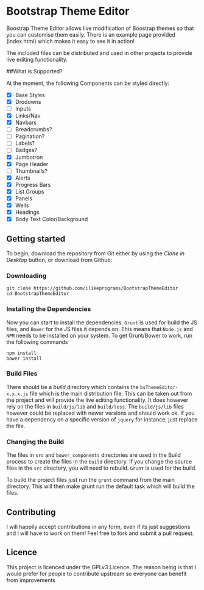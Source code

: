 Bootstrap Theme Editor
=====================

Boostrap Theme Editor allows live modification of Boostrap themes so that you can customise them easily.
There is an example page provided (index.html) which makes it easy to see it in action!  

The included files can be distributed and used in other projects to provide live editing functionality.

##What is Supported?

At the moment, the following Components can be styled directly:

- [x] Base Styles
- [x] Drodowns
- [ ] Inputs
- [x] Links/Nav
- [x] Navbars
- [ ] Breadcrumbs?
- [ ] Pagination?
- [ ] Labels?
- [ ] Badges?
- [x] Jumbotron
- [x] Page Header
- [ ] Thumbnails?
- [x] Alerts
- [x] Progress Bars
- [x] List Groups
- [x] Panels
- [x] Wells
- [x] Headings
- [x] Body Text Color/Background

## Getting started

To begin, download the repository from Git either by using the *Clone in Desktop* button, or download from Github:

### Downloading

```shell
git clone https://github.com/ilikeprograms/BootstrapThemeEditor
cd BootstrapThemeEditor
```

### Installing the Dependencies

Now you can start to install the dependencies. `Grunt` is used for build the JS files, and `Bower` for the JS files it depends on.
This means that `Node.js` and `NPM` needs to be installed on your system. To get Grunt/Bower to work, run the following commands

```shell
npm install
bower install
```

### Build Files

There should be a *build* directory which contains the `bsThemeEditor-x.x.x.js` file which is the main distribution file.
This can be taken out from the project and will provide the live editing functionality.
It does however rely on the files in `build/js/lib` and `build/less`. The `build/js/lib` files however could be replaced with newer versions and should work ok.
If you have a dependency on a specific version of `jquery` for instance, just replace the file.

### Changing the Build

The files in `src` and `bower_components` directories are used in the Build process to create the files in the `build` directory.
If you change the source files in the `src` directory, you will need to rebuild. `Grunt` is used for the build.

To build the project files just run the `grunt` command from the main directory. This will then make grunt run the default task which will build the files.

## Contributing

I will happily accept contributions in any form, even if its just suggestions and I will have to work on them! Feel free to fork and submit a pull request.

## Licence

This project is licenced under the GPLv3 Licence. The reason being is that I would prefer for people to contribute upstream so everyone can benefit from improvements